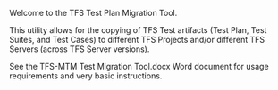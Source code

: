 Welcome to the TFS Test Plan Migration Tool.

This utility allows for the copying of TFS Test artifacts (Test Plan, Test Suites, and Test Cases) to different TFS Projects and/or different TFS Servers (across TFS Server versions).

See the TFS-MTM Test Migration Tool.docx Word document for usage requirements and very basic instructions.
